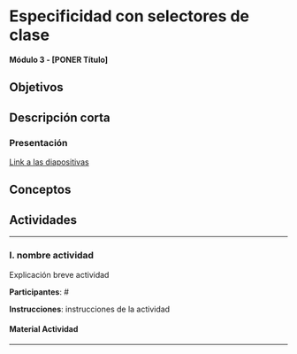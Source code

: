 
# Especificidad con selectores de clase

**Módulo 3 - [PONER Título]**

## Objetivos

## Descripción corta

### Presentación

[Link a las diapositivas]()

## Conceptos

## Actividades

---

### I. nombre actividad

Explicación breve actividad

**Participantes**: #

**Instrucciones**: instrucciones de la actividad

#### Material Actividad

---



